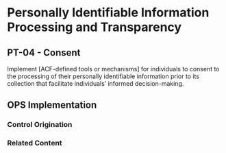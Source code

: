 # Personally Identifiable Information Processing and Transparency
## PT-04 - Consent

Implement [ACF-defined tools or mechanisms] for individuals to consent to the processing of their personally identifiable information prior to its collection that facilitate individuals’ informed decision-making.

## OPS Implementation

### Control Origination


### Related Content
